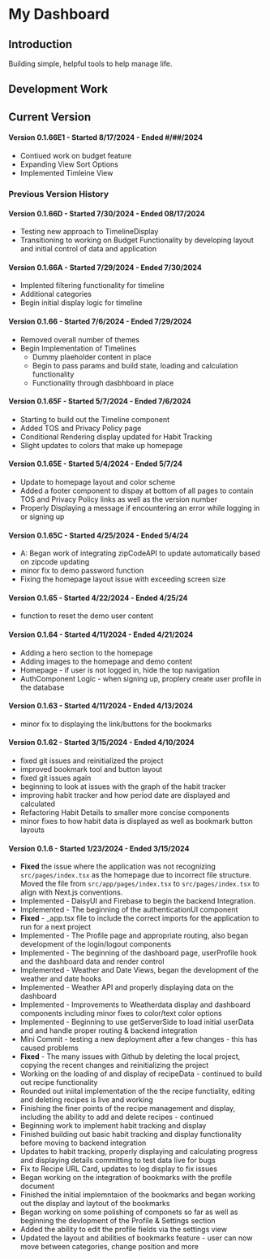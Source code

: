 # My Dashboard

## Introduction
Building simple, helpful tools to help manage life.

## Development Work

## Current Version 
#### Version 0.1.66E1 - Started 8/17/2024 - Ended #/##/2024
- Contiued work on budget feature
- Expanding View Sort Options
- Implemented Timleine View



### Previous Version History
#### Version 0.1.66D - Started 7/30/2024 - Ended 08/17/2024
- Testing new approach to TimelineDisplay
- Transitioning to working on Budget Functionality by developing layout and initial control of data and application

#### Version 0.1.66A - Started 7/29/2024 - Ended 7/30/2024
- Implented filtering functionality for timeline
- Additional categories
- Begin initial display logic for timeline

#### Version 0.1.66 - Started 7/6/2024 - Ended 7/29/2024
- Removed overall number of themes
- Begin Implementation of Timelines
    - Dummy plaeholder content in place
    - Begin to pass params and build state, loading and calculation functionality 
    - Functionality through dasbhboard in place

#### Version 0.1.65F - Started 5/7/2024 - Ended 7/6/2024
- Starting to build out the Timeline component
- Added TOS and Privacy Policy page
- Conditional Rendering display updated for Habit Tracking
- Slight updates to colors that make up homepage
#### Version 0.1.65E - Started 5/4/2024 - Ended 5/7/24
- Update to homepage layout and color scheme
- Added a footer component to dispay at bottom of all pages to contain TOS and Privacy Policy links as well as the version number
- Properly Displaying a message if encountering an error while logging in or signing up

#### Version 0.1.65C - Started 4/25/2024 - Ended 5/4/24
- A: Began work of integrating zipCodeAPI to update automatically based on zipcode updating
- minor fix to demo password function
- Fixing the homepage layout issue with exceeding screen size
#### Version 0.1.65 - Started 4/22/2024 - Ended 4/25/24
- function to reset the demo user content
#### Version 0.1.64 - Started 4/11/2024 - Ended 4/21/2024
- Adding a hero section to the homepage 
- Adding images to the homepage and demo content
- Homepage - if user is not logged in, hide the top navigation
- AuthComponent Logic - when signing up, proplery create user profile in the database
#### Version 0.1.63 - Started 4/11/2024 - Ended 4/13/2024
- minor fix to displaying the link/buttons for the bookmarks
#### Version 0.1.62 - Started 3/15/2024 - Ended 4/10/2024
- fixed git issues and reinitialized the project
- improved bookmark tool and button layout
- fixed git issues again
- beginning to look at issues with the graph of the habit tracker
- improving habit tracker and how period date are displayed and calculated
- Refactoring Habit Details to smaller more concise components
- minor fixes to how habit data is displayed as well as bookmark button layouts
#### Version 0.1.6 - Started 1/23/2024 - Ended 3/15/2024
- **Fixed** the issue where the application was not recognizing `src/pages/index.tsx` as the homepage due to incorrect file structure. Moved the file from `src/app/pages/index.tsx` to `src/pages/index.tsx` to align with Next.js conventions.
- Implemented - DaisyUI and Firebase to begin the backend Integration.
- Implemented - The beginning of the authenticationUI component
- **Fixed** - _app.tsx file to include the correct imports for the application to run for a next project
- Implemented - The Profile page and appropriate routing, also began development of the login/logout components
- Implemented - The beginning of the dashboard page, userProfile hook and the dashboard data and render control
- Implemented - Weather and Date Views, began the development of the weather and date hooks
- Implemented - Weather API and properly displaying data on the dashboard
- Implemented - Improvements to Weatherdata display and dashboard components including minor fixes to color/text color options
- Implemented - Beginning to use getServerSide to load initial userData and and handle proper routing & backend integration
- Mini Commit - testing a new deployment after a few changes - this has caused problems
- **Fixed** - The many issues with Github by deleting the local project, copying the recent changes and reinitializing the project
- Working on the loading of and display of recipeData - continued to build out recipe functionality
- Rounded out iniital implementation of the the recipe functiality, editing and deleting recipes is live and working
- Finishing the finer points of the recipe management and display, including the ability to add and delete recipes - continued
- Beginning work to implement habit tracking and display
- Finished building out basic habit tracking and display functionality before moving to backend integration
- Updates to habit tracking, properly displaying and calculating progress and displaying details committing to test data live for bugs
- Fix to Recipe URL Card, updates to log display to fix issues
- Began working on the integration of bookmarks with the profile document
- Finished the initial implemntaion of the bookmarks and began working out the display and laytout of the bookmarks
- Began working on some polishing of componets so far as well as beginning the devlopment of the Profile & Settings section
- Added the ability to edit the profile fields via the settings view
- Updated the layout and abilities of bookmarks feature - user can now move between categories, change position and more
